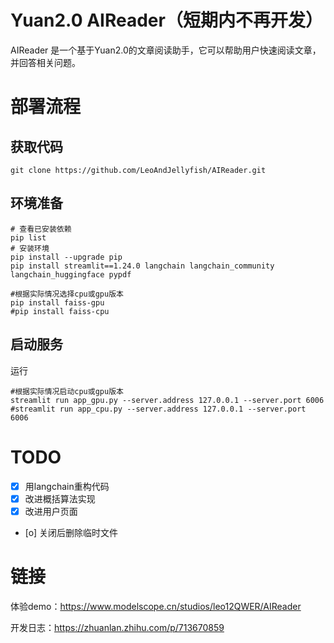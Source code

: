 # Yuan2.0 AIReader（短期内不再开发）
AIReader 是一个基于Yuan2.0的文章阅读助手，它可以帮助用户快速阅读文章，并回答相关问题。

# 部署流程

## 获取代码
```Shell
git clone https://github.com/LeoAndJellyfish/AIReader.git
```

## 环境准备
```Shell
# 查看已安装依赖
pip list
# 安装环境
pip install --upgrade pip
pip install streamlit==1.24.0 langchain langchain_community langchain_huggingface pypdf

#根据实际情况选择cpu或gpu版本
pip install faiss-gpu
#pip install faiss-cpu
```

## 启动服务
运行
```Shell
#根据实际情况启动cpu或gpu版本
streamlit run app_gpu.py --server.address 127.0.0.1 --server.port 6006
#streamlit run app_cpu.py --server.address 127.0.0.1 --server.port 6006
```

# TODO
- [x] 用langchain重构代码
- [x] 改进概括算法实现
- [x] 改进用户页面
- [o] 关闭后删除临时文件

# 链接
体验demo：https://www.modelscope.cn/studios/leo12QWER/AIReader

开发日志：https://zhuanlan.zhihu.com/p/713670859